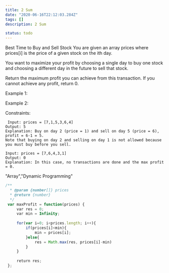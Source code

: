 ```yaml
---
title: 2 Sum
date: "2020-06-16T22:12:03.284Z"
tags: []
description: 2 Sum

status: todo
---
```


Best Time to Buy and Sell Stock
You are given an array prices where prices[i] is the price of a given stock on the ith day.

You want to maximize your profit by choosing a single day to buy one stock and choosing a different day in the future to sell that stock.

Return the maximum profit you can achieve from this transaction. If you cannot achieve any profit, return 0.

Example 1:

Example 2:

Constraints:

```
 Input: prices = [7,1,5,3,6,4]
Output: 5
Explanation: Buy on day 2 (price = 1) and sell on day 5 (price = 6), profit = 6-1 = 5.
Note that buying on day 2 and selling on day 1 is not allowed because you must buy before you sell.

```

```
Input: prices = [7,6,4,3,1]
Output: 0
Explanation: In this case, no transactions are done and the max profit = 0.

```

"Array","Dynamic Programming"

```javascript
/**
  * @param {number[]} prices
  * @return {number}
  */
 var maxProfit = function(prices) {
     var res = 0;
     var min = Infinity;
     
     for(var i=0; i<prices.length; i++){
         if(prices[i]<min){
             min = prices[i];
         }else{
             res = Math.max(res, prices[i]-min)
         }
     }
     
     return res;
 };
 ​
```
